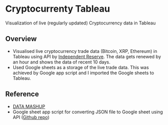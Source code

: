 # Cryptocurrenty Tableau
Visualization of live (regularly updated) Cryptocurrency data in Tableau

## Overview
- Visualised live cryptocurrency trade data (Bitcoin, XRP, Ethereum) in Tableau using API by [Independent Reserve](https://www.independentreserve.com/). The data gets renewed by an hour and shows the data of recent 10 days.
- Used Google sheets as a storage of the live trade data. This was achieved by Google app script and I imported the Google sheets to Tableau.

## Reference 
- [DATA MASHUP](https://datamashupblog.wordpress.com/)
- Google sheet app script for converting JSON file to Google sheet using API ([Github repo](https://gist.github.com/paulgambill/cacd19da95a1421d3164))
